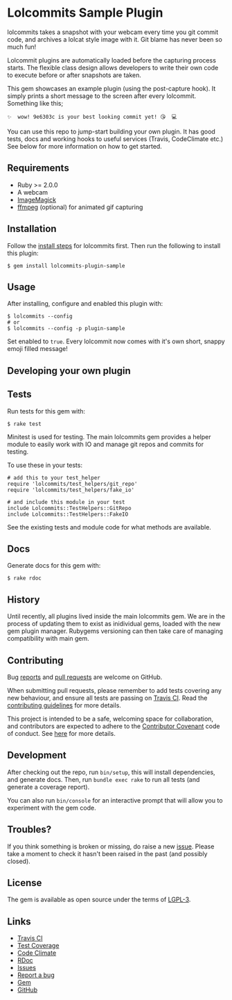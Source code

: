 # Lolcommits Sample Plugin

lolcommits takes a snapshot with your webcam every time you git commit code, and
archives a lolcat style image with it. Git blame has never been so much fun!

Lolcommit plugins are automatically loaded before the capturing process starts.
The flexible class design allows developers to write their own code to execute
before or after snapshots are taken.

This gem showcases an example plugin (using the post-capture hook). It simply
prints a short message to the screen after every lolcommit. Something like this;


    ✨  wow! 9e6303c is your best looking commit yet! 😘  💻

You can use this repo to jump-start building your own plugin. It has good tests,
docs and working hooks to useful services (Travis, CodeClimate etc.) See below
for more information on how to get started.

## Requirements

* Ruby >= 2.0.0
* A webcam
* [ImageMagick](http://www.imagemagick.org)
* [ffmpeg](https://www.ffmpeg.org) (optional) for animated gif capturing

## Installation

Follow the [install steps](https://github.com/mroth/lolcommits#requirements) for
lolcommits first. Then run the following to install this plugin:

    $ gem install lolcommits-plugin-sample

## Usage

After installing, configure and enabled this plugin with:

    $ lolcommits --config
    # or
    $ lolcommits --config -p plugin-sample

Set enabled to `true`. Every lolcommit now comes with it's own short, snappy
emoji filled message!

## Developing your own plugin


## Tests

Run tests for this gem with:

    $ rake test

Minitest is used for testing. The main lolcommits gem provides a helper module
to easily work with IO and manage git repos and commits for testing.

To use these in your tests:

    # add this to your test_helper
    require 'lolcommits/test_helpers/git_repo'
    require 'lolcommits/test_helpers/fake_io'

    # and include this module in your test
    include Lolcommits::TestHelpers::GitRepo
    include Lolcommits::TestHelpers::FakeIO

See the existing tests and module code for what methods are available.

## Docs

Generate docs for this gem with:

    $ rake rdoc

## History

Until recently, all plugins lived inside the main lolcommits gem. We are in the
process of updating them to exist as inidividual gems, loaded with the new gem
plugin manager. Rubygems versioning can then take care of managing compatibility
with main gem.

## Contributing

Bug [reports](https://github.com/lolcommits/lolcommits-plugin-sample/issues) and [pull
requests](https://github.com/lolcommits/lolcommits-plugin-sample/pulls) are welcome on
GitHub.

When submitting pull requests, please remember to add tests covering any new
behaviour, and ensure all tests are passing on [Travis
CI](https://travis-ci.org/lolcommits/lolcommits-plugin-sample). Read the [contributing
guidelines](https://github.com/lolcommits/lolcommits-plugin-sample/CONTRIBUTING.md)
for more details.

This project is intended to be a safe, welcoming space for collaboration, and
contributors are expected to adhere to the [Contributor
Covenant](http://contributor-covenant.org) code of conduct. See
[here](https://github.com/lolcommits/lolcommits-plugin-sample/CODE_OF_CONDUCT.md)
for more details.

## Development

After checking out the repo, run `bin/setup`, this will install dependencies,
and generate docs. Then, run `bundle exec rake` to run all tests (and generate a
coverage report).

You can also run `bin/console` for an interactive prompt that will allow you to
experiment with the gem code.

## Troubles?

If you think something is broken or missing, do raise a new
[issue](https://github.com/lolcommits/lolcommits-plugin-sample/issues). Please
take a moment to check it hasn't been raised in the past (and possibly closed).

## License

The gem is available as open source under the terms of
[LGPL-3](https://opensource.org/licenses/LGPL-3.0).

## Links

* [Travis CI](https://travis-ci.org/lolcommits/lolcommits-plugin-sample)
* [Test Coverage](https://coveralls.io/r/lolcommits/lolcommits-plugin-sample?branch=master)
* [Code Climate](https://codeclimate.com/github/lolcommits/lolcommits-plugin-sample)
* [RDoc](http://rdoc.info/projects/lolcommits/lolcommits-plugin-sample)
* [Issues](http://github.com/lolcommits/lolcommits-plugin-sample/issues)
* [Report a bug](http://github.com/lolcommits/lolcommits-plugin-sample/issues/new)
* [Gem](http://rubygems.org/gems/lolcommits-plugin-sample)
* [GitHub](https://github.com/lolcommits/lolcommits-plugin-sample)
